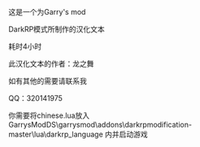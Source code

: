 这是一个为Garry's mod

DarkRP模式所制作的汉化文本

耗时4小时

此汉化文本的作者：龙之舞

如有其他的需要请联系我

QQ：320141975

你需要将chinese.lua放入GarrysModDS\garrysmod\addons\darkrpmodification-master\lua\darkrp_language 内并启动游戏
